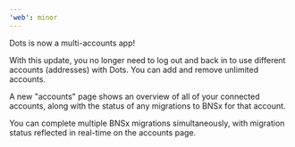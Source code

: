```yaml
---
'web': minor
---
```


Dots is now a multi-accounts app!

With this update, you no longer need to log out and back in to use different accounts (addresses) with Dots. You can add and remove unlimited accounts.

A new "accounts" page shows an overview of all of your connected accounts, along with the status of any migrations to BNSx for that account.

You can complete multiple BNSx migrations simultaneously, with migration status reflected in real-time on the accounts page.
